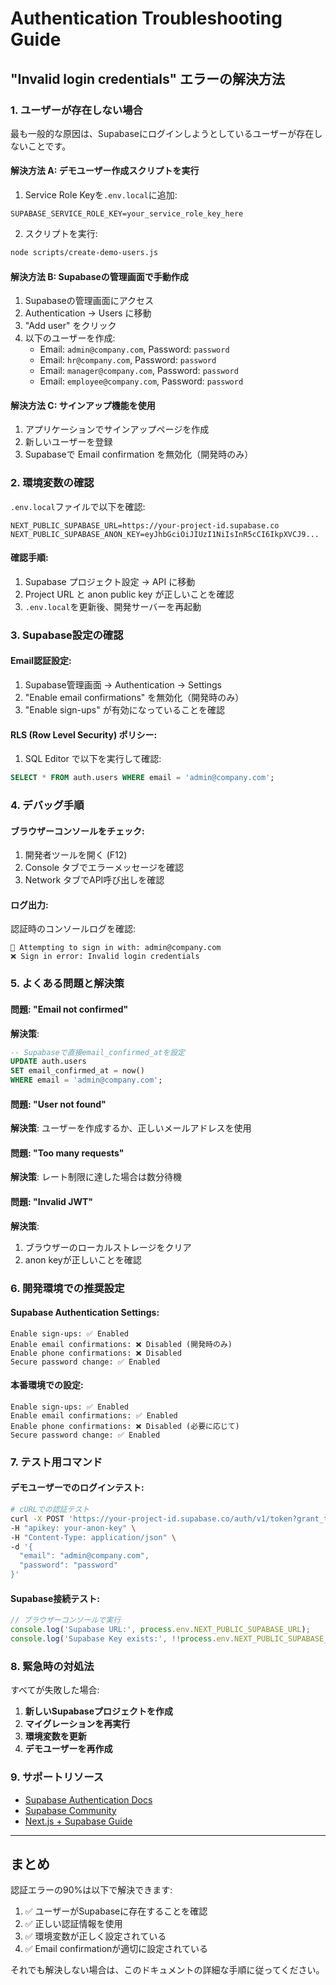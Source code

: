 # Authentication Troubleshooting Guide

## "Invalid login credentials" エラーの解決方法

### 1. ユーザーが存在しない場合

最も一般的な原因は、Supabaseにログインしようとしているユーザーが存在しないことです。

#### 解決方法 A: デモユーザー作成スクリプトを実行

1. Service Role Keyを`.env.local`に追加:
```env
SUPABASE_SERVICE_ROLE_KEY=your_service_role_key_here
```

2. スクリプトを実行:
```bash
node scripts/create-demo-users.js
```

#### 解決方法 B: Supabaseの管理画面で手動作成

1. Supabaseの管理画面にアクセス
2. Authentication → Users に移動
3. "Add user" をクリック
4. 以下のユーザーを作成:
   - Email: `admin@company.com`, Password: `password`
   - Email: `hr@company.com`, Password: `password`
   - Email: `manager@company.com`, Password: `password`
   - Email: `employee@company.com`, Password: `password`

#### 解決方法 C: サインアップ機能を使用

1. アプリケーションでサインアップページを作成
2. 新しいユーザーを登録
3. Supabaseで Email confirmation を無効化（開発時のみ）

### 2. 環境変数の確認

`.env.local`ファイルで以下を確認:

```env
NEXT_PUBLIC_SUPABASE_URL=https://your-project-id.supabase.co
NEXT_PUBLIC_SUPABASE_ANON_KEY=eyJhbGciOiJIUzI1NiIsInR5cCI6IkpXVCJ9...
```

#### 確認手順:
1. Supabase プロジェクト設定 → API に移動
2. Project URL と anon public key が正しいことを確認
3. `.env.local`を更新後、開発サーバーを再起動

### 3. Supabase設定の確認

#### Email認証設定:
1. Supabase管理画面 → Authentication → Settings
2. "Enable email confirmations" を無効化（開発時のみ）
3. "Enable sign-ups" が有効になっていることを確認

#### RLS (Row Level Security) ポリシー:
1. SQL Editor で以下を実行して確認:
```sql
SELECT * FROM auth.users WHERE email = 'admin@company.com';
```

### 4. デバッグ手順

#### ブラウザーコンソールをチェック:
1. 開発者ツールを開く (F12)
2. Console タブでエラーメッセージを確認
3. Network タブでAPI呼び出しを確認

#### ログ出力:
認証時のコンソールログを確認:
```
🔐 Attempting to sign in with: admin@company.com
❌ Sign in error: Invalid login credentials
```

### 5. よくある問題と解決策

#### 問題: "Email not confirmed"
**解決策**: 
```sql
-- Supabaseで直接email_confirmed_atを設定
UPDATE auth.users 
SET email_confirmed_at = now() 
WHERE email = 'admin@company.com';
```

#### 問題: "User not found"
**解決策**: ユーザーを作成するか、正しいメールアドレスを使用

#### 問題: "Too many requests"
**解決策**: レート制限に達した場合は数分待機

#### 問題: "Invalid JWT"
**解決策**: 
1. ブラウザーのローカルストレージをクリア
2. anon keyが正しいことを確認

### 6. 開発環境での推奨設定

#### Supabase Authentication Settings:
```
Enable sign-ups: ✅ Enabled
Enable email confirmations: ❌ Disabled (開発時のみ)
Enable phone confirmations: ❌ Disabled
Secure password change: ✅ Enabled
```

#### 本番環境での設定:
```
Enable sign-ups: ✅ Enabled
Enable email confirmations: ✅ Enabled
Enable phone confirmations: ❌ Disabled (必要に応じて)
Secure password change: ✅ Enabled
```

### 7. テスト用コマンド

#### デモユーザーでのログインテスト:
```bash
# cURLでの認証テスト
curl -X POST 'https://your-project-id.supabase.co/auth/v1/token?grant_type=password' \
-H "apikey: your-anon-key" \
-H "Content-Type: application/json" \
-d '{
  "email": "admin@company.com",
  "password": "password"
}'
```

#### Supabase接続テスト:
```javascript
// ブラウザーコンソールで実行
console.log('Supabase URL:', process.env.NEXT_PUBLIC_SUPABASE_URL);
console.log('Supabase Key exists:', !!process.env.NEXT_PUBLIC_SUPABASE_ANON_KEY);
```

### 8. 緊急時の対処法

すべてが失敗した場合:

1. **新しいSupabaseプロジェクトを作成**
2. **マイグレーションを再実行**
3. **環境変数を更新**
4. **デモユーザーを再作成**

### 9. サポートリソース

- [Supabase Authentication Docs](https://supabase.com/docs/guides/auth)
- [Supabase Community](https://github.com/supabase/supabase/discussions)
- [Next.js + Supabase Guide](https://supabase.com/docs/guides/getting-started/tutorials/with-nextjs)

---

## まとめ

認証エラーの90%は以下で解決できます:

1. ✅ ユーザーがSupabaseに存在することを確認
2. ✅ 正しい認証情報を使用
3. ✅ 環境変数が正しく設定されている
4. ✅ Email confirmationが適切に設定されている

それでも解決しない場合は、このドキュメントの詳細な手順に従ってください。